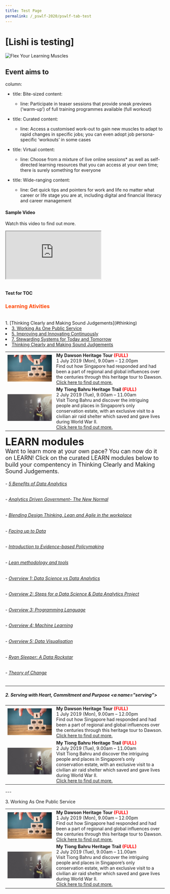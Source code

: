 ```yaml
---
title: Test Page
permalink: /_pswlf-2020/pswlf-tab-test
---
```

# [Lishi is testing]
![Flex Your Learning Muscles](/images/pswlflearningmuscles.png "Virtual Gym")

## Event aims to

column:
  - title: Bite-sized
    content:
    - line: Participate in teaser sessions that provide sneak previews (‘warm-up’) of full training programmes available (full workout)
    
  - title: Curated
    content:
    - line: Access a customised work-out to gain new muscles to adapt to rapid changes in specific jobs; you can even adopt job persona-specific ‘workouts’ in some cases

  - title: Virtual
    content:
    - line: Choose from a mixture of live online sessions* as well as self-directed learning resources that you can access at your own time; there is surely something for everyone

  - title: Wide-ranging
    content:
    - line: Get quick tips and pointers for work and life no matter what career or life stage you are at, including digital and financial literacy and career management


#### Sample Video

Watch this video to find out more.

<div class="resp-container">
	<iframe class="resp-iframe" src="https://vimeo.com/manage/441217698/general" gesture="media" allow="encrypted-media" allowfullscreen></iframe>
</div>
<br >

**Test for TOC**
### <font color="orangered"><b>Learning Ativities</b></font>
<br>
1. [Thinking Clearly and Making Sound Judgements](#thinking)
<li><a href="#serving”> 2. Serving with Heart, Commitment and Purpose</a></li>
<li><a href="#workingone”> 3. Working As One Public Service</a></li>
<li><a href="#workingeffectively”> 4. Working Effectively with Citizens and Stakeholders</a></li>
<li><a href="#improving”> 5. Improving and Innovating Continuously</a></li>
<li><a href="#keep”> 6. Keep Learning and Putting Skills into Action</a></li>
<li><a href="#stewarding”> 7. Stewarding Systems for Today and Tomorrow</a></li>
<li><a href="#caring”> 8. Caring for, Developing and Inspiring Staff</a></li>
</ul> 
</p>

<p>
	#### <a name="thinking">Thinking Clearly and Making Sound Judgements</a>

<table>
<tr>
    <td>
      <a href="/events/learning-journeys/event-details/LJ_DawsonTour"> <img src="/images/Engage2.jpeg" /></a>
    </td>
    <td>
      <b>My Dawson Heritage Tour<font color="red"> (FULL)</font></b>
      <br>1 July 2019 (Mon), 9.00am – 12.00pm 
      <br>Find out how Singapore had responded and had been a part of regional and global influences over the centuries through this heritage tour to Dawson.
      <br><a href="/events/learning-journeys/event-details/LJ_DawsonTour">Click here to find out more.</a>
    </td>
</tr>  
<tr>
    <td>
      <a href="/events/learning-journeys/event-details/LJ_TBHT"> <img src="/images/Serve1.jpg" /></a>
    </td>
    <td>
      <b>My Tiong Bahru Heritage Trail<font color="red"> (FULL)</font></b>
      <br>2 July 2019 (Tue), 9.00am – 11.00am 
      <br>Visit Tiong Bahru and discover the intriguing people and places in Singapore’s only conservation estate, with an exclusive visit to a civilian air raid shelter which saved and gave lives during World War II.
      <br><a href="/events/learning-journeys/event-details/LJ_TBHT">Click here to find out more.</a>
    </td>
</tr>  
</table>

<font size="6"><b>LEARN modules</b></font><br>
<font size="4"> Want to learn more at your own pace? You can now do it on LEARN! Click on the curated LEARN modules below to build your compentency in Thinking Clearly and Making Sound Judgements.</font>

###### - [5 Benefits of Data Analytics](https://www.learn.gov.sg/dlp/student/course/232)
###### - [Analytics Driven Government- The New Normal](https://www.learn.gov.sg/dlp/student/course/226)
###### - [Blending Design Thinking, Lean and Agile in the workplace]("https://www.learn.gov.sg/dlp/student/course/28620)
###### - [Facing up to Data](https://www.learn.gov.sg/dlp/student/course/210)
###### - [Introduction to Evidence-based Policymaking](https://www.learn.gov.sg/dlp/student/course/135138)
###### - [Lean methodology and tools](https://www.learn.gov.sg/dlp/student/course/28613)
###### - [Overview 1: Data Science vs Data Analytics](https://www.learn.gov.sg/dlp/student/course/21027)
###### - [Overview 2: Steps for a Data Science & Data Analytics Project](https://www.learn.gov.sg/dlp/student/course/21035)
###### - [Overview 3: Programming Language](https://www.learn.gov.sg/dlp/student/course/21038z)
###### - [Overview 4: Machine Learning](https://www.learn.gov.sg/dlp/student/course/21064)
###### - [Overview 5: Data Visualisation](https://www.learn.gov.sg/dlp/student/course/21067)
###### - [Ryan Sleeper: A Data Rockstar](https://www.learn.gov.sg/dlp/student/course/266)
###### - [Theory of Change](https://www.learn.gov.sg/dlp/student/course/138926)

---

##### 2. Serving with Heart, Commitment and Purpose  <a name="serving”></a>
<table>
<tr>
    <td>
      <a href="/events/learning-journeys/event-details/LJ_DawsonTour"> <img src="/images/Engage2.jpeg" /></a>
    </td>
    <td>
      <b>My Dawson Heritage Tour<font color="red"> (FULL)</font></b>
      <br>1 July 2019 (Mon), 9.00am – 12.00pm 
      <br>Find out how Singapore had responded and had been a part of regional and global influences over the centuries through this heritage tour to Dawson.
      <br><a href="/events/learning-journeys/event-details/LJ_DawsonTour">Click here to find out more.</a>
    </td>
</tr>  
<tr>
    <td>
      <a href="/events/learning-journeys/event-details/LJ_TBHT"> <img src="/images/Serve1.jpg" /></a>
    </td>
    <td>
      <b>My Tiong Bahru Heritage Trail<font color="red"> (FULL)</font></b>
      <br>2 July 2019 (Tue), 9.00am – 11.00am 
      <br>Visit Tiong Bahru and discover the intriguing people and places in Singapore’s only conservation estate, with an exclusive visit to a civilian air raid shelter which saved and gave lives during World War II.
      <br><a href="/events/learning-journeys/event-details/LJ_TBHT">Click here to find out more.</a>
    </td>
</tr>  
</table>
---

<p>
<a id=”#Workingone”> 3. Working As One Public Service</a>
</p>

<table>
<tr>
    <td>
      <a href="/events/learning-journeys/event-details/LJ_DawsonTour"> <img src="/images/Engage2.jpeg" /></a>
    </td>
    <td>
      <b>My Dawson Heritage Tour<font color="red"> (FULL)</font></b>
      <br>1 July 2019 (Mon), 9.00am – 12.00pm 
      <br>Find out how Singapore had responded and had been a part of regional and global influences over the centuries through this heritage tour to Dawson.
      <br><a href="/events/learning-journeys/event-details/LJ_DawsonTour">Click here to find out more.</a>
    </td>
</tr>  
<tr>
    <td>
      <a href="/events/learning-journeys/event-details/LJ_TBHT"> <img src="/images/Serve1.jpg" /></a>
    </td>
    <td>
      <b>My Tiong Bahru Heritage Trail<font color="red"> (FULL)</font></b>
      <br>2 July 2019 (Tue), 9.00am – 11.00am 
      <br>Visit Tiong Bahru and discover the intriguing people and places in Singapore’s only conservation estate, with an exclusive visit to a civilian air raid shelter which saved and gave lives during World War II.
      <br><a href="/events/learning-journeys/event-details/LJ_TBHT">Click here to find out more.</a>
    </td>
</tr>  
</table>
